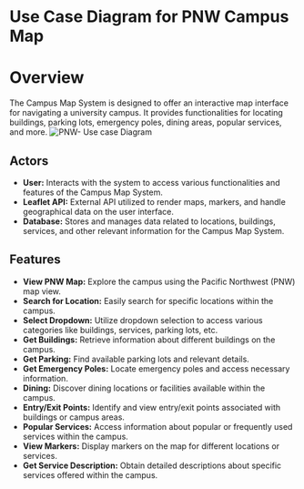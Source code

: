 # Use Case Diagram for PNW Campus Map
# Overview
The Campus Map System is designed to offer an interactive map interface for navigating a university campus. It provides functionalities for locating buildings, parking lots, emergency poles, dining areas, popular services, and more.
![PNW- Use case Diagram](https://github.com/Sirish-C/PNW-Campus-Map-Improvement/assets/145478396/b31ea19e-ad8e-408d-8d36-ee618e96687d)


## Actors
- **User:** Interacts with the system to access various functionalities and features of the Campus Map System.
- **Leaflet API:** External API utilized to render maps, markers, and handle geographical data on the user interface.
- **Database:** Stores and manages data related to locations, buildings, services, and other relevant information for the Campus Map System.
## Features

- **View PNW Map:** Explore the campus using the Pacific Northwest (PNW) map view.
- **Search for Location:** Easily search for specific locations within the campus.
- **Select Dropdown:** Utilize dropdown selection to access various categories like buildings, services, parking lots, etc.
- **Get Buildings:** Retrieve information about different buildings on the campus.
- **Get Parking:** Find available parking lots and relevant details.
- **Get Emergency Poles:** Locate emergency poles and access necessary information.
- **Dining:** Discover dining locations or facilities available within the campus.
- **Entry/Exit Points:** Identify and view entry/exit points associated with buildings or campus areas.
- **Popular Services:** Access information about popular or frequently used services within the campus.
- **View Markers:** Display markers on the map for different locations or services.
- **Get Service Description:** Obtain detailed descriptions about specific services offered within the campus.

